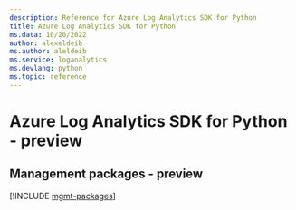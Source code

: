 ```yaml
---
description: Reference for Azure Log Analytics SDK for Python
title: Azure Log Analytics SDK for Python
ms.data: 10/20/2022
author: alexeldeib
ms.author: aleldeib
ms.service: loganalytics
ms.devlang: python
ms.topic: reference
---
```

# Azure Log Analytics SDK for Python - preview

## Management packages - preview
[!INCLUDE [mgmt-packages](log-analytics-mgmt-index.md)]